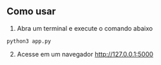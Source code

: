 ## Como usar
1. Abra um terminal e execute o comando abaixo
```
python3 app.py
```
2. Acesse em um navegador http://127.0.0.1:5000
